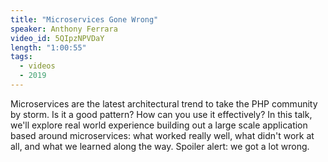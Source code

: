 ```yaml
---
title: "Microservices Gone Wrong"
speaker: Anthony Ferrara
video_id: 5QIpzNPVDaY
length: "1:00:55"
tags:
  - videos
  - 2019
---
```


Microservices are the latest architectural trend to take the PHP community by storm. Is it a good pattern? How can you use it effectively? In this talk, we'll explore real world experience building out a large scale application based around microservices: what worked really well, what didn't work at all, and what we learned along the way. Spoiler alert: we got a lot wrong.
